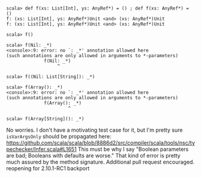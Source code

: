 ```


scala> def f(xs: List[Int], ys: AnyRef*) = () ; def f(xs: AnyRef*) = ()
f: (xs: List[Int], ys: AnyRef*)Unit <and> (xs: AnyRef*)Unit
f: (xs: List[Int], ys: AnyRef*)Unit <and> (xs: AnyRef*)Unit

scala> f()

scala> f(Nil: _*)
<console>:9: error: no `: _*' annotation allowed here
(such annotations are only allowed in arguments to *-parameters)
              f(Nil: _*)
                   ^

scala> f((Nil: List[String]): _*)

scala> f(Array(): _*)
<console>:9: error: no `: _*' annotation allowed here
(such annotations are only allowed in arguments to *-parameters)
              f(Array(): _*)
                       ^

scala> f(Array[String](): _*)
```
No worries. I don't have a motivating test case for it, but I'm pretty sure `isVarArgsOnly` should be propagated here: https://github.com/scala/scala/blob/8886d2/src/compiler/scala/tools/nsc/typechecker/Infer.scala#L1651
This must be why I say "Boolean parameters are bad; Booleans with defaults are worse." That kind of error is pretty much assured by the method signature. Additional pull request encouraged.
reopening for 2.10.1-RC1 backport
